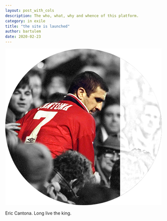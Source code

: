 ```yaml
---
layout: post_with_cols
description: The who, what, why and whence of this platform.
category: in exile
title: "the site is launched"
author: bartulem
date: 2020-02-23
---
```


<div class="col-sm-4">
  <img  class="img-custom" alt="ledieu" src="/img/ledieu.png">
</div>

<div class="col-sm-8">
  <p> Eric Cantona. Long live the king. </p>
</div>
